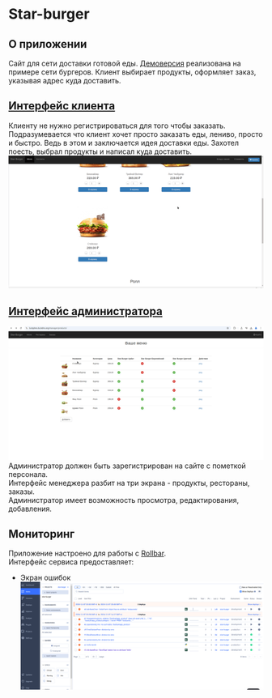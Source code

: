 # Star-burger
## О приложении
Сайт для сети доставки готовой еды. [Демоверсия](https://lucky0ne.duckdns.org/) реализована на примере сети бургеров. Клиент выбирает продукты, оформляет заказ, указывая адрес куда доставить.

## [Интерфейс клиента](https://lucky0ne.duckdns.org/) 
Клиенту не нужно регистрироваться для того чтобы заказать. Подразумевается что клиент хочет просто заказать еды, лениво, просто и быстро. Ведь в этом и заключается идея доставки еды. Захотел поесть, выбрал продукты и написал куда доставить.
![Пример заказа](demo/interface/order.gif)

## [Интерфейс администратора](https://lucky0ne.duckdns.org/manager/orders/)
![Интерфейс менеджера](demo/interface/manager.gif)
Администратор должен быть зарегистрирован на сайте с пометкой персонала.  
Интерфейс менеджера разбит на три экрана - продукты, рестораны, заказы.  
Администратор имеет возможность просмотра, редактирования, добавления.

## Мониторинг
Приложение настроено для работы с [Rollbar](https://app.rollbar.com/).  
Интерфейс сервиса предоставляет:
 - Экран ошибок
 ![alt text](demo/rollbar/items.png)




